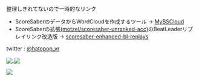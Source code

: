 整理しきれてないので一時的なリンク  
- ScoreSaberのデータからWordCloudを作成するツール -> [MyBSCloud](https://github.com/hatopopvr/MyBSCloud)  
- ScoreSaberの拡張[(motzel/scoresaber-unranked-acc)](https://github.com/motzel/scoresaber-unranked-acc)のBeatLeaderリプレイリンク改造版 -> [scoresaber-enhanced-bl-replays](https://github.com/hatopopvr/scoresaber-enhanced-bl-replays)  
  
twitter : [@hatopop_vr](https://twitter.com/hatopop_vr)

<a href="https://github.com/anuraghazra/github-readme-stats">
  <img align="center" src="https://github-readme-stats.vercel.app/api?username=hatopopvr&show_icons=true&theme=radical&hide=contribs" />
</a>
<a href="https://github.com/anuraghazra/convoychat">
  <img align="center" src="https://github-readme-stats.vercel.app/api/top-langs/?username=hatopopvr&layout=compact&show_icons=true&theme=radical" />
</a>

![](https://github-readme-score-saber.vercel.app/api?uid=76561198412839195)
